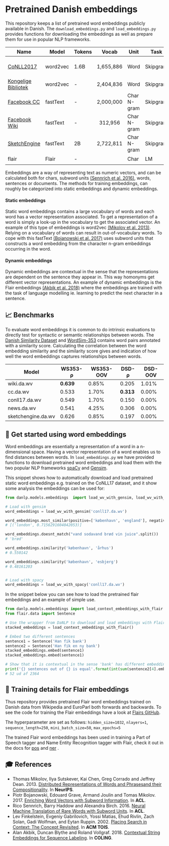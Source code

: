 Pretrained Danish embeddings
============================
This repository keeps a list of pretrained word embeddings publicly available in Danish. The `download_embeddings.py`
and `load_embeddings.py` provides functions for downloading the embeddings as well as prepare them for use in 
popular NLP frameworks.

| Name | Model | Tokens | Vocab | Unit | Task  | License | DaNLP |
|------|-------|--------|:-----:|------|-------|---------|-------|
| [CoNLL2017](http://vectors.nlpl.eu/repository/#) | word2vec | 1.6B | 1,655,886 | Word | Skipgram | [CC BY-NC-SA 4.0](https://embeddings.sketchengine.co.uk/static/index.html) | ✔️ |
| [Kongelige Bibliotek](https://loar.kb.dk/handle/1902/329) | word2vec | - | 2,404,836 | Word | Skipgram | [CC0 1.0](https://loar.kb.dk/handle/1902/329) | ✔️ |
| [Facebook CC](https://fasttext.cc/docs/en/crawl-vectors.html) | fastText | - | 2,000,000 | Char N-gram | Skipgram | [CC BY-SA 3.0](https://fasttext.cc/docs/en/crawl-vectors.html#license) | ✔️ |
| [Facebook Wiki](https://fasttext.cc/docs/en/pretrained-vectors.html)| fastText | - | 312,956 | Char N-gram | Skipgram | [CC BY-SA 3.0](https://fasttext.cc/docs/en/crawl-vectors.html#license) | ✔️ |
| [SketchEngine](https://embeddings.sketchengine.co.uk/static/index.html) | fastText | 2B | 2,722,811 | Char N-gram | Skipgram | [CC BY-NC-SA 4.0](https://embeddings.sketchengine.co.uk/static/index.html) | ❌ |
| flair | Flair | - | | Char | LM | |  ✔️ |

Embeddings are a way of representing text as numeric vectors, and can be calculated both for chars, subword units [(Sennrich et al. 2016)](https://aclweb.org/anthology/P16-1162), 
words, sentences or documents.
The methods for training embeddings, can roughly be categorized into static embeddings and dynamic embeddings.

#### Static embeddings
Static word embeddings contains a large vocabulary of words and each word has a vector representation associated.
To get a representation of a word is simply a look-up in the vocabulary to get the associated vector. An example of this
type of embeddings is word2vec [(Mikolov et al. 2013)](https://papers.nips.cc/paper/5021-distributed-representations-of-words-and-phrases-and-their-compositionality.pdf).
Relying on a vocabulary of words can result in out-of-vocabulary words. To cope with this fastText [(Bojanowski et al. 2017)](https://aclweb.org/anthology/Q17-1010)
uses subword units that constructs a word embedding from the character n-gram embeddings occurring in the word.

#### Dynamic embeddings
Dynamic embeddings are contextual in the sense that the representations are dependent on the sentence they appear in.
This way homonyms get different vector representations. An example of dynamic embeddings is the Flair embeddings [(Akbik et al. 2018)](https://aclanthology.coli.uni-saarland.de/papers/C18-1139/c18-1139)
where the embeddings are trained with the task of language modelling ie. learning to predict 
the next character in a sentence.



## 📈 Benchmarks

To evaluate word embeddings it is common to do intrinsic evaluations to 
directly test for syntactic or semantic relationships between words. The 
[Danish Similarity Dataset](https://github.com/alexandrainst/danlp/blob/add-ner/docs/datasets.md#danish-similarity-dataset)
and [WordSim-353](https://github.com/alexandrainst/danlp/blob/add-ner/docs/datasets.md#wordsim-353)
contains word pairs annotated with a similarity score. Calculating the
correlation between the word embedding similarity and the similarity score
gives and indication of how well the word embeddings captures relationships 
between words.

| Model              | WS353-ρ |  WS353-OOV  |  DSD-ρ    |  DSD-OOV  |
|--------------------|--------|----------|-----------|-----------|
| wiki.da.wv         | **0.639** |  0.85%   |  0.205 |  1.01%   |
| cc.da.wv           | 0.533   |  1.70%   | **0.313** |  0.00% |
| conll17.da.wv      | 0.549   |  1.70%   | 0.150  | 0.00% |
| news.da.wv         | 0.541   |  4.25%   | 0.306  | 0.00% |
| sketchengine.da.wv | 0.626   |  0.85%   | 0.197  | 0.00% |

## 🐣 Get started using word embeddings

Word embeddings are essentially a representation of a word in a n-dimensional space.
Having a vector representation of a word enables us to find distances between words.
In `load_embeddings.py` we have provided functions to download pretrained word embeddings and load them with
the two popular NLP frameworks [spaCy](https://spacy.io/) and [Gensim](https://radimrehurek.com/gensim/).

This snippet shows how to automatically download and load pretrained static word embeddings e.g. trained on the CoNLL17 dataset, and it show some analysis  the embeddings can be used for: 
```python
from danlp.models.embeddings  import load_wv_with_gensim, load_wv_with_spacy

# Load with gensim
word_embeddings = load_wv_with_gensim('conll17.da.wv')

word_embeddings.most_similar(positive=['københavn', 'england'], negative=['danmark'], topn=1)
# [('london', 0.7156291604042053)]

word_embeddings.doesnt_match("vand sodavand brød vin juice".split())
# 'brød'

word_embeddings.similarity('københavn', 'århus')
# 0.550142

word_embeddings.similarity('københavn', 'esbjerg')
# 0.48161203


# Load with spacy
word_embeddings = load_wv_with_spacy('conll17.da.wv')

```



In the snippet below you can see how to load the pretrained flair embeddings and an example of simple use. 

```python
from danlp.models.embeddings import load_context_embeddings_with_flair
from flair.data import Sentence

# Use the wrapper from DaNLP to download and load embeddings with Flair
stacked_embeddings = load_context_embeddings_with_flair()

# Embed two different sentences
sentence1 = Sentence('Han fik bank')
sentence2 = Sentence('Han fik en ny bank')
stacked_embeddings.embed(sentence1)
stacked_embeddings.embed(sentence1)

# Show that it is contextual in the sense 'bank' has different embedding after context
print('{} sentences out of {} is equal'.format(int(sum(sentence2[4].embedding==sentence1[2].embedding)), len(sentence1[2].embedding)))
# 52 ud af 2364
```



## 🔧 Training details for Flair embeddings

Thus repository provides pretrained Flair word embeddings trained on Danish data from Wikipedia and EuroParl both forwards and backwards. To see the code for training the Flair embeddings have a look at  [Flairs GitHub](https://github.com/zalandoresearch/flair).

The hyperparameter are set as follows: `hidden_size=1032`, `nlayers=1`, `sequence_length=250`, `mini_batch_size=50`, 
`max_epochs=5`


The trained Flair word embeddings has been used in training a Part of Speech tagger and Name Entity Recognition tagger with Flair, check it out in the docs for  [pos](docs/models/pos.md) and [ner](docs/models/ner.md) . 


## 🎓 References

- Thomas Mikolov, Ilya Sutskever, Kai Chen, Greg Corrado and Jeffrey Dean. 2013. [Distributed Representations of Words and Phrasesand their Compositionality](https://papers.nips.cc/paper/5021-distributed-representations-of-words-and-phrases-and-their-compositionality.pdf). In **NeurIPS**.
- Piotr Bojanowski, Edouard Grave, Armand Joulin and Tomas Mikolov. 2017. [Enriching Word Vectors with Subword Information](https://aclweb.org/anthology/Q17-1010). In **ACL**.
- Rico Sennrich, Barry Haddow and Alexandra Birch. 2016. [Neural Machine Translation of Rare Words with Subword Units](https://aclweb.org/anthology/P16-1162). In **ACL**.
- Lev Finkelstein, Evgeniy Gabrilovich, Yossi Matias, Ehud Rivlin, Zach Solan, Gadi Wolfman, and Eytan Ruppin. 2002. [Placing Search in Context: The Concept Revisited](http://www.cs.technion.ac.il/~gabr/papers/tois_context.pdf). In  **ACM TOIS**.
- Alan Akbik, Duncan Blythe and Roland Vollgraf. 2018. [Contextual String Embeddings for Sequence Labeling](https://aclanthology.coli.uni-saarland.de/papers/C18-1139/c18-1139). In **COLING**.